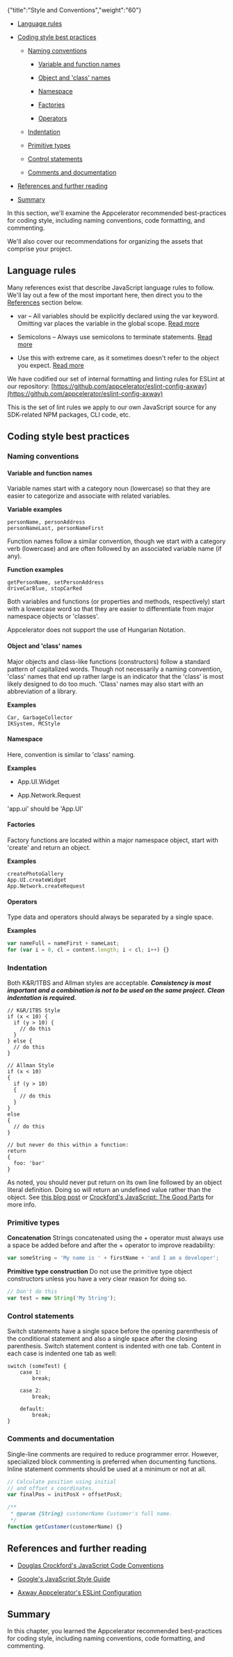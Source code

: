 {"title":"Style and Conventions","weight":"60"}

* [Language rules](#language-rules)

* [Coding style best practices](#coding-style-best-practices)

    * [Naming conventions](#naming-conventions)

        * [Variable and function names](#variable-and-function-names)

        * [Object and 'class' names](#object-and-'class'-names)

        * [Namespace](#namespace)

        * [Factories](#factories)

        * [Operators](#operators)

    * [Indentation](#indentation)

    * [Primitive types](#primitive-types)

    * [Control statements](#control-statements)

    * [Comments and documentation](#comments-and-documentation)

* [References and further reading](#references-and-further-reading)

* [Summary](#summary)

In this section, we'll examine the Appcelerator recommended best-practices for coding style, including naming conventions, code formatting, and commenting.

We'll also cover our recommendations for organizing the assets that comprise your project.

## Language rules

Many references exist that describe JavaScript language rules to follow. We'll lay out a few of the most important here, then direct you to the [References](#references) section below.

* var – All variables should be explicitly declared using the var keyword. Omitting var places the variable in the global scope. [Read more](http://google-styleguide.googlecode.com/svn/trunk/javascriptguide.xml?showone=var#var)

* Semicolons – Always use semicolons to terminate statements. [Read more](http://google-styleguide.googlecode.com/svn/trunk/javascriptguide.xml?showone=Semicolons#Semicolons)

* Use this with extreme care, as it sometimes doesn't refer to the object you expect. [Read more](http://google-styleguide.googlecode.com/svn/trunk/javascriptguide.xml?showone=this#this)

We have codified our set of internal formatting and linting rules for ESLint at our repository: [https://github.com/appcelerator/eslint-config-axway](https://github.com/appcelerator/eslint-config-axway)

This is the set of lint rules we apply to our own JavaScript source for any SDK-related NPM packages, CLI code, etc.

## Coding style best practices

### Naming conventions

#### Variable and function names

Variable names start with a category noun (lowercase) so that they are easier to categorize and associate with related variables.

**Variable examples**

```
personName, personAddress
personNameLast, personNameFirst
```

Function names follow a similar convention, though we start with a category verb (lowercase) and are often followed by an associated variable name (if any).

**Function examples**

```
getPersonName, setPersonAddress
driveCarBlue, stopCarRed
```

Both variables and functions (or properties and methods, respectively) start with a lowercase word so that they are easier to differentiate from major namespace objects or 'classes'.

Appcelerator does not support the use of Hungarian Notation.

#### Object and 'class' names

Major objects and class-like functions (constructors) follow a standard pattern of capitalized words. Though not necessarily a naming convention, 'class' names that end up rather large is an indicator that the 'class' is most likely designed to do too much. 'Class' names may also start with an abbreviation of a library.

**Examples**

```
Car, GarbageCollector
IKSystem, MCStyle
```

#### Namespace

Here, convention is similar to 'class' naming.

**Examples**

* App.UI.Widget

* App.Network.Request

'app.ui' should be 'App.UI'

#### Factories

Factory functions are located within a major namespace object, start with 'create' and return an object.

**Examples**

```
createPhotoGallery
App.UI.createWidget
App.Network.createRequest
```

#### Operators

Type data and operators should always be separated by a single space.

**Examples**

```javascript
var nameFull = nameFirst + nameLast;
for (var i = 0, cl = content.length; i < cl; i++) {}
```

### Indentation

Both K&R/1TBS and Allman styles are acceptable. **_Consistency is most important and a combination is not to be used on the same project. Clean indentation is required._**

```
// K&R/1TBS Style
if (x < 10) {
  if (y > 10) {
    // do this
  }
} else {
  // do this
}
```

```
// Allman Style
if (x < 10)
{
  if (y > 10)
  {
    // do this
  }
}
else
{
  // do this
}

// but never do this within a function:
return
{
  foo: 'bar'
}
```

As noted, you should never put return on its own line followed by an object literal definition. Doing so will return an undefined value rather than the object. See [this blog post](http://encosia.com/in-javascript-curly-brace-placement-matters-an-example/) or [Crockford's JavaScript: The Good Parts](http://www.amazon.com/dp/0596517742/?tag=stackoverfl08-20) for more info.

### Primitive types

**Concatenation**
Strings concatenated using the + operator must always use a space be added before and after the + operator to improve readability:

```javascript
var someString = 'My name is ' + firstName + 'and I am a developer';
```

**Primitive type construction**
Do not use the primitive type object constructors unless you have a very clear reason for doing so.

```javascript
// Don't do this
var test = new String('My String');
```

### Control statements

Switch statements have a single space before the opening parenthesis of the conditional statement and also a single space after the closing parenthesis. Switch statement content is indented with one tab. Content in each case is indented one tab as well:

```
switch (someTest) {
    case 1:
        break;

    case 2:
        break;

    default:
        break;
}
```

### Comments and documentation

Single-line comments are required to reduce programmer error. However, specialized block commenting is preferred when documenting functions. Inline statement comments should be used at a minimum or not at all.

```javascript
// Calculate position using initial
// and offset x coordinates.
var finalPos = initPosX + offsetPosX;

/**
 * @param {String} customerName Customer's full name.
 */
function getCustomer(customerName) {}
```

## References and further reading

* [Douglas Crockford's JavaScript Code Conventions](http://javascript.crockford.com/code.html)

* [Google's JavaScript Style Guide](https://google.github.io/styleguide/jsguide.html)

* [Axway Appcelerator's ESLint Configuration](https://github.com/appcelerator/eslint-config-axway)

## Summary

In this chapter, you learned the Appcelerator recommended best-practices for coding style, including naming conventions, code formatting, and commenting.

